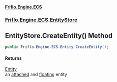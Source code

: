 #### [Friflo.Engine.ECS](index.md 'index')
### [Friflo.Engine.ECS](Friflo.Engine.ECS.md 'Friflo.Engine.ECS').[EntityStore](EntityStore.md 'Friflo.Engine.ECS.EntityStore')

## EntityStore.CreateEntity() Method

```csharp
public Friflo.Engine.ECS.Entity CreateEntity();
```

#### Returns
[Entity](Entity.md 'Friflo.Engine.ECS.Entity')  
an [attached](StoreOwnership.md#Friflo.Engine.ECS.StoreOwnership.attached 'Friflo.Engine.ECS.StoreOwnership.attached') and [floating](TreeMembership.md#Friflo.Engine.ECS.TreeMembership.floating 'Friflo.Engine.ECS.TreeMembership.floating') entity